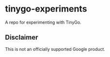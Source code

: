 # tinygo-experiments

A repo for experimenting with TinyGo.

## Disclaimer

This is not an officially supported Google product.
